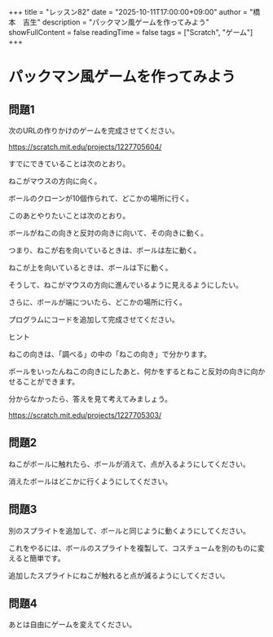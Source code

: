 +++
title = "レッスン82"
date = "2025-10-11T17:00:00+09:00"
author = "橋本　吉生"
description = "パックマン風ゲームを作ってみよう"
showFullContent = false
readingTime = false
tags = ["Scratch", "ゲーム"]
+++

# パックマン風ゲームを作ってみよう

## 問題1

次のURLの作りかけのゲームを完成させてください。

https://scratch.mit.edu/projects/1227705604/

すでにできていることは次のとおり。

ねこがマウスの方向に向く。

ボールのクローンが10個作られて、どこかの場所に行く。

このあとやりたいことは次のとおり。

ボールがねこの向きと反対の向きに向いて、その向きに動く。

つまり、ねこが右を向いているときは、ボールは左に動く。

ねこが上を向いているときは、ボールは下に動く。

そうして、ねこがマウスの方向に進んでいるように見えるようにしたい。

さらに、ボールが端についたら、どこかの場所に行く。

プログラムにコードを追加して完成させてください。

ヒント

ねこの向きは、「調べる」の中の「ねこの向き」で分かります。

ボールをいったんねこの向きにしたあと、何かをするとねこと反対の向きに向かせることができます。

分からなかったら、答えを見て考えてみましょう。

https://scratch.mit.edu/projects/1227705303/

## 問題2

ねこがボールに触れたら、ボールが消えて、点が入るようにしてください。

消えたボールはどこかに行くようにしてください。

## 問題3

別のスプライトを追加して、ボールと同じように動くようにしてください。

これをやるには、ボールのスプライトを複製して、コスチュームを別のものに変えると簡単です。

追加したスプライトにねこが触れると点が減るようにしてください。

## 問題4

あとは自由にゲームを変えてください。
